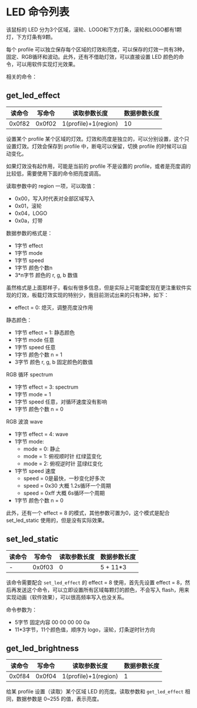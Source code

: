 # LED 命令列表

该鼠标的 LED 分为3个区域，滚轮、LOGO和下方灯条，滚轮和LOGO都有1颗灯，下方灯条有9颗。

每个 profile 可以独立保存每个区域的灯效和亮度，可以保存的灯效一共有3种，固定、RGB循环和波动。此外，还有不借助灯效，可以直接设置 LED 颜色的命令，可以用软件实现灯光效果。

相关的命令：

## get_led_effect

| 读命令 | 写命令 | 读取参数长度 | 数据参数长度 |
| ------ | ------ | ------------ | ------------ |
| 0x0f82 | 0x0f02 | 1(profile)+1(region) | 10 |

设置某个 profile 某个区域的灯效。灯效和亮度是独立的，可以分别设置，这个只设置灯效。灯效会保存到 profile 中，断电可以保留，切换 profile 的时候可以自动变化。

如果灯效没有起作用，可能是当前的 profile 不是设置的 profile，或者是亮度调的比较低，需要使用下面的命令把亮度调高。

读取参数中的 region 一项，可以取值：

- 0x00，写入时代表对全部区域写入
- 0x01，滚轮
- 0x04，LOGO
- 0x0a，灯带

数据参数的格式是：

- 1字节 effect
- 1字节 mode
- 1字节 speed
- 1字节 颜色个数n
- 3*n字节 颜色的 r, g, b 数值

虽然格式是上面那样子，看似有很多信息，但是实际上可能雷蛇现在更注重软件实现的灯效，板载灯效实现的特别少，我目前测试出来的只有3种，如下：

- effect = 0: 熄灭，调整亮度没作用

静态颜色：

- 1字节 effect = 1: 静态颜色
- 1字节 mode 任意
- 1字节 speed 任意
- 1字节 颜色个数 n = 1
- 3字节 颜色 r, g, b 固定颜色的数值

RGB 循环 spectrum

- 1字节 effect = 3: spectrum
- 1字节 mode = 1
- 1字节 speed 任意，对循环速度没有影响
- 1字节 颜色个数 n = 0

RGB 波浪 wave

- 1字节 effect = 4: wave
- 1字节 mode:
  - mode = 0: 静止
  - mode = 1: 俯视顺时针 红绿蓝变化
  - mode = 2: 俯视逆时针 蓝绿红变化
- 1字节 speed 速度
  - speed = 0是最快，一秒变化好多次
  - speed = 0x30 大概 1.2s循环一个周期
  - speed = 0xff 大概 6s循环一个周期
- 1字节 颜色个数 n = 0

此外，还有一个 effect = 8 的模式，其他参数可置为0，这个模式是配合 set_led_static 使用的，但是没有实际效果。

## set_led_static

| 读命令 | 写命令 | 读取参数长度 | 数据参数长度 |
| ------ | ------ | ------------ | ------------ |
| -      | 0x0f03 | 0            | 5 + 11*3 |

该命令需要配合 `set_led_effect` 的 effect = 8 使用，首先先设置 effect = 8，然后再发送这个命令，可以立即设置所有区域每颗灯的颜色，不会写入 flash，用来实现动画（软件效果），可以很高频率写入也没关系。

命令参数为：

- 5字节 固定内容 00 00 00 00 0a
- 11*3字节，11个颜色值，顺序为 logo，滚轮，灯条逆时针方向

## get_led_brightness

| 读命令 | 写命令 | 读取参数长度 | 数据参数长度 |
| ------ | ------ | ------------ | ------------ |
| 0x0f84 | 0x0f04 | 1(profile)+1(region) | 1 |

给某 profile 设置（读取）某个区域 LED 的亮度。读取参数和 `get_led_effect` 相同，数据参数是 0~255 的值，表示亮度。
